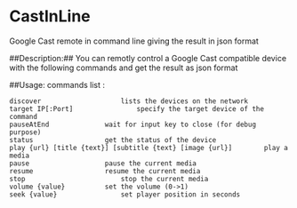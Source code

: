 # CastInLine #
Google Cast remote in command line giving the result in json format

##Description:##
        You can remotly control a Google Cast compatible device with the following commands and get the result as json format

##Usage:
commands list :

    discover					lists the devices on the network
    target IP[:Port]				specify the target device of the command
    pauseAtEnd				wait for input key to close (for debug purpose)
    status					get the status of the device
    play {url} [title {text}] [subtitle {text} [image {url}]        play a media
    pause					pause the current media
    resume					resume the current media
    stop						stop the current media
    volume {value}			set the volume (0->1)
    seek {value}				set player position in seconds
